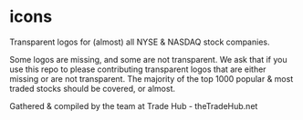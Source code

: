 # icons
Transparent logos for (almost) all NYSE &amp; NASDAQ stock companies.

Some logos are missing, and some are not transparent. We ask that if you use this repo to please contributing transparent logos that are either missing or are not transparent. The majority of the top 1000 popular & most traded stocks should be covered, or almost.

Gathered & compiled by the team at Trade Hub - theTradeHub.net
